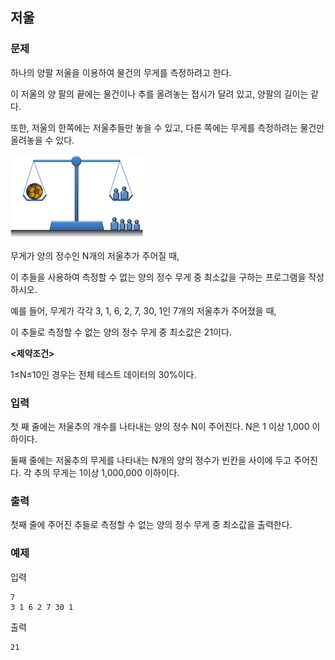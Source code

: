 ## 저울

### 문제


하나의 양팔 저울을 이용하여 물건의 무게를 측정하려고 한다.

이 저울의 양 팔의 끝에는 물건이나 추를 올려놓는 접시가 달려 있고, 양팔의 길이는 같다.

또한, 저울의 한쪽에는 저울추들만 놓을 수 있고, 다른 쪽에는 무게를 측정하려는 물건만 올려놓을 수 있다.

![그림01](fig_01.png)

무게가 양의 정수인 N개의 저울추가 주어질 때,

이 추들을 사용하여 측정할 수 없는 양의 정수 무게 중 최소값을 구하는 프로그램을 작성하시오.

예를 들어, 무게가 각각 3, 1, 6, 2, 7, 30, 1인 7개의 저울추가 주어졌을 때,

이 추들로 측정할 수 없는 양의 정수 무게 중 최소값은 21이다.



**<제약조건>**

1≤N≤10인 경우는 전체 테스트 데이터의 30%이다.



### 입력
첫 째 줄에는 저울추의 개수를 나타내는 양의 정수 N이 주어진다. N은 1 이상 1,000 이하이다.

둘째 줄에는 저울추의 무게를 나타내는 N개의 양의 정수가 빈칸을 사이에 두고 주어진다. 각 추의 무게는 1이상 1,000,000 이하이다.



### 출력
첫째 줄에 주어진 추들로 측정할 수 없는 양의 정수 무게 중 최소값을 출력한다.


### 예제
입력
```
7
3 1 6 2 7 30 1
```

출력
```
21
```